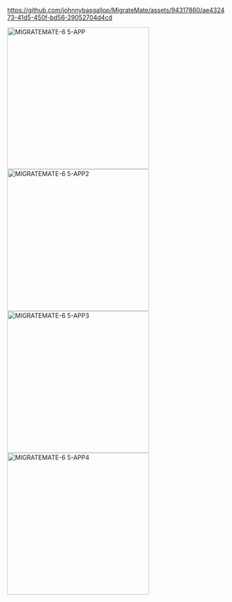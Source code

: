 


https://github.com/johnnybasgallop/MigrateMate/assets/94317860/ae432473-41d5-450f-bd56-29052704d4cd   



<img width="325" alt="MIGRATEMATE-6 5-APP" src="https://github.com/johnnybasgallop/MigrateMate/assets/94317860/b1f465aa-1869-4045-9513-8b3282ccedb1">

<img width="325" alt="MIGRATEMATE-6 5-APP2" src="https://github.com/johnnybasgallop/MigrateMate/assets/94317860/60a1567d-dd2f-4254-ad55-0b0d410003fd">
<img width="325" alt="MIGRATEMATE-6 5-APP3" src="https://github.com/johnnybasgallop/MigrateMate/assets/94317860/da6b22f4-7547-4b26-a3bd-c36019356d28">
<img width="325" alt="MIGRATEMATE-6 5-APP4" src="https://github.com/johnnybasgallop/MigrateMate/assets/94317860/f808ec24-58a1-4ea6-9483-861697742e66">
